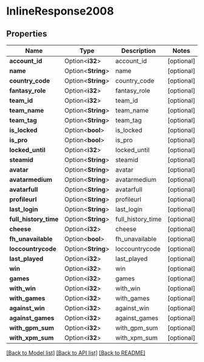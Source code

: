 # InlineResponse2008

## Properties

Name | Type | Description | Notes
------------ | ------------- | ------------- | -------------
**account_id** | Option<**i32**> | account_id | [optional]
**name** | Option<**String**> | name | [optional]
**country_code** | Option<**String**> | country_code | [optional]
**fantasy_role** | Option<**i32**> | fantasy_role | [optional]
**team_id** | Option<**i32**> | team_id | [optional]
**team_name** | Option<**String**> | team_name | [optional]
**team_tag** | Option<**String**> | team_tag | [optional]
**is_locked** | Option<**bool**> | is_locked | [optional]
**is_pro** | Option<**bool**> | is_pro | [optional]
**locked_until** | Option<**i32**> | locked_until | [optional]
**steamid** | Option<**String**> | steamid | [optional]
**avatar** | Option<**String**> | avatar | [optional]
**avatarmedium** | Option<**String**> | avatarmedium | [optional]
**avatarfull** | Option<**String**> | avatarfull | [optional]
**profileurl** | Option<**String**> | profileurl | [optional]
**last_login** | Option<**String**> | last_login | [optional]
**full_history_time** | Option<**String**> | full_history_time | [optional]
**cheese** | Option<**i32**> | cheese | [optional]
**fh_unavailable** | Option<**bool**> | fh_unavailable | [optional]
**loccountrycode** | Option<**String**> | loccountrycode | [optional]
**last_played** | Option<**i32**> | last_played | [optional]
**win** | Option<**i32**> | win | [optional]
**games** | Option<**i32**> | games | [optional]
**with_win** | Option<**i32**> | with_win | [optional]
**with_games** | Option<**i32**> | with_games | [optional]
**against_win** | Option<**i32**> | against_win | [optional]
**against_games** | Option<**i32**> | against_games | [optional]
**with_gpm_sum** | Option<**i32**> | with_gpm_sum | [optional]
**with_xpm_sum** | Option<**i32**> | with_xpm_sum | [optional]

[[Back to Model list]](../README.md#documentation-for-models) [[Back to API list]](../README.md#documentation-for-api-endpoints) [[Back to README]](../README.md)


